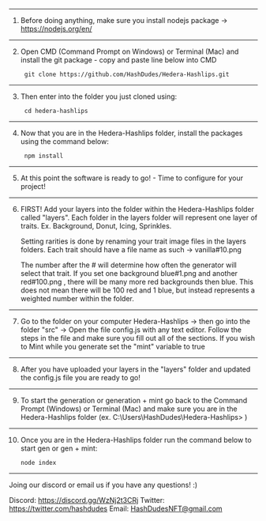 -------------------------------------------------------------------------

1) Before doing anything, make sure you install nodejs package -> https://nodejs.org/en/

-------------------------------------------------------------------------

2) Open CMD (Command Prompt on Windows) or Terminal (Mac) and install the git package - copy and paste line below into CMD

        git clone https://github.com/HashDudes/Hedera-Hashlips.git

-------------------------------------------------------------------------

3) Then enter into the folder you just cloned using:

        cd hedera-hashlips

-------------------------------------------------------------------------

4) Now that you are in the Hedera-Hashlips folder, install the packages using the command below:

        npm install 

-------------------------------------------------------------------------

5) At this point the software is ready to go! - Time to configure for your project!

-------------------------------------------------------------------------

6) FIRST! Add your layers into the folder within the Hedera-Hashlips folder called "layers". Each folder in the layers folder will represent one layer of traits. Ex. Background, Donut, Icing, Sprinkles.

    Setting rarities is done by renaming your trait image files in the layers folders. Each trait should have a file name as such -> vanilla#10.png 

    The number after the # will determine how often the generator will select that trait. If you set one background blue#1.png and another red#100.png , there will be many more red backgrounds then blue. This does not mean there will be 100 red and 1 blue, but instead represents a weighted number within the folder.

-------------------------------------------------------------------------

7) Go to the folder on your computer Hedera-Hashlips -> then go into the folder "src" -> Open the file config.js with any text editor. Follow the steps in the file and make sure you fill out all of the sections. If you wish to Mint while you generate set the "mint" variable to true

-------------------------------------------------------------------------

8) After you have uploaded your layers in the "layers" folder and updated the config.js file you are ready to go!

-------------------------------------------------------------------------

9) To start the generation or generation + mint go back to the Command Prompt (Windows) or Terminal (Mac) and make sure you are in the Hedera-Hashlips folder (ex. C:\Users\HashDudes\Hedera-Hashlips> )

-------------------------------------------------------------------------

10) Once you are in the Hedera-Hashlips folder run the command below to start gen or gen + mint:

        node index

-------------------------------------------------------------------------

Joing our discord or email us if you have any questions! :)

Discord: https://discord.gg/WzNj2t3CRj
Twitter: https://twitter.com/hashdudes
Email: HashDudesNFT@gmail.com
